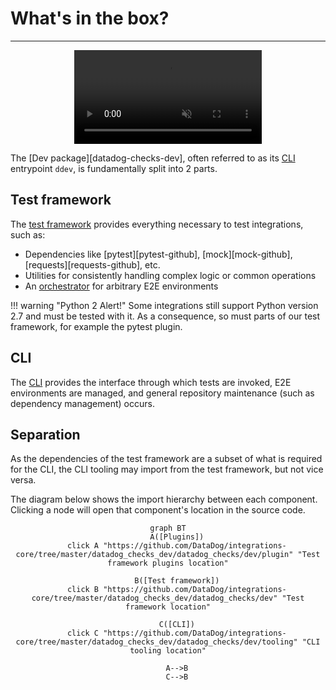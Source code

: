 # What's in the box?

-----

<div align="center">
    <video preload="auto" autoplay loop muted>
        <source src="https://media.giphy.com/media/OuUZAQSyGSfHG/giphy.mp4" type="video/mp4"></source>
    </video>
</div>

The [Dev package][datadog-checks-dev], often referred to as its [CLI](cli.md) entrypoint `ddev`, is fundamentally split into 2 parts.

## Test framework

The [test framework](test.md) provides everything necessary to test integrations, such as:

- Dependencies like [pytest][pytest-github], [mock][mock-github], [requests][requests-github], etc.
- Utilities for consistently handling complex logic or common operations
- An [orchestrator](plugins.md#environment-manager) for arbitrary E2E environments

!!! warning "Python 2 Alert!"
    Some integrations still support Python version 2.7 and must be tested with it. As a consequence, so must parts of our test framework, for example the pytest plugin.

## CLI

The [CLI](cli.md) provides the interface through which tests are invoked, E2E environments are managed, and general repository maintenance (such as dependency management) occurs.

## Separation

As the dependencies of the test framework are a subset of what is required for the CLI, the CLI tooling may import from the test framework, but not vice versa.

The diagram below shows the import hierarchy between each component. Clicking a node will open that component's location in the source code.

<div align="center" markdown="1">

```mermaid
graph BT
    A([Plugins])
    click A "https://github.com/DataDog/integrations-core/tree/master/datadog_checks_dev/datadog_checks/dev/plugin" "Test framework plugins location"

    B([Test framework])
    click B "https://github.com/DataDog/integrations-core/tree/master/datadog_checks_dev/datadog_checks/dev" "Test framework location"

    C([CLI])
    click C "https://github.com/DataDog/integrations-core/tree/master/datadog_checks_dev/datadog_checks/dev/tooling" "CLI tooling location"

    A-->B
    C-->B
```

</div>
